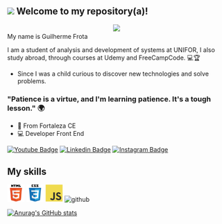 <span >

## <img src="https://raw.githubusercontent.com/iampavangandhi/iampavangandhi/master/gifs/Hi.gif" width="40px" > Welcome to my repository(a)!</h2>
</span>
<div align="center">
<img src="https://www.mygo.ge/uploads/blog/1584023795.jpg" width="600px" />

</div>
My name is Guilherme Frota 

I am a student of analysis and development of systems at UNIFOR,
I also study abroad, through courses at Udemy and FreeCampCode. 💻🏆

- Since I was a child curious to discover new technologies and solve problems.

### "Patience is a virtue, and I'm learning patience. It's a tough lesson." 🌍


- 📍 From Fortaleza CE
- 💻 Developer Front End 


[![Youtube Badge](https://img.shields.io/badge/-Youtube-FF0000?style=flat-square&labelColor=FF0000&logo=youtube&logoColor=white&link=https://www.youtube.com/channel/UCUotx52M57Y6U6JHwEkDXRg)](https://www.youtube.com/channel/UCIrM3onQ56icU6OWrdfPFrQ) [![Linkedin Badge](https://img.shields.io/badge/-LinkedIn-blue?style=flat-square&logo=Linkedin&logoColor=white&link=https://www.linkedin.com/in/allisson-lima-da-costa-3382121b6/)](https://www.linkedin.com/in/guilherme-frota-souza-506486198/) [![Instagram Badge](https://img.shields.io/badge/-Instagram-violet?style=flat-square&logo=Instagram&logoColor=white&link=https://www.instagram.com/allisson_lima25/)](https://www.linkedin.com/in/guilherme-frota-souza-506486198/) 

## My skills
  
 <img src="https://raw.githubusercontent.com/devicons/devicon/master/icons/html5/html5-original-wordmark.svg" alt="html" width="40" heigth="40" style="max-width:100%;"></img>
 <img src="https://raw.githubusercontent.com/devicons/devicon/master/icons/css3/css3-original-wordmark.svg" alt="css" width="40" heigth="40" style="max-width:100%;"></img>
 <img src="https://raw.githubusercontent.com/devicons/devicon/master/icons/javascript/javascript-original.svg" alt="js" width="40" heigth="40" style="max-width:100%;"></img>
  <img src="https://github.githubassets.com/images/modules/logos_page/GitHub-Mark.png" alt="github" width="40" heigth="40" style="max-width:100%;"></img>

[![Anurag's GitHub stats](https://github-readme-stats.vercel.app/api?username=Gsfrota)](https://github.com/Gsfrota/github-readme-stats) 


